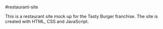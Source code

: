 ﻿#restaurant-site

This is a restaurant site mock up for the Tasty Burger franchise. The site is created with HTML, CSS and JavaScript.
